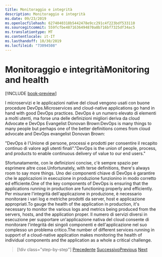 ```yaml
---
title: Monitoraggio e integrità
description: Monitoraggio e integrità
ms.date: 09/23/2019
ms.openlocfilehash: 6274040318b5442478e9cc291c4f223bdf533110
ms.sourcegitcommit: 559fcfbe4871636494870a8b716bf7325df34ac5
ms.translationtype: MT
ms.contentlocale: it-IT
ms.lasthandoff: 10/30/2019
ms.locfileid: "73094508"
---
```

# <a name="monitoring-and-health"></a><span data-ttu-id="c381b-103">Monitoraggio e integrità</span><span class="sxs-lookup"><span data-stu-id="c381b-103">Monitoring and health</span></span>

[!INCLUDE [book-preview](../../../includes/book-preview.md)]

<span data-ttu-id="c381b-104">I microservizi e le applicazioni native del cloud vengono usati con buone procedure DevOps.</span><span class="sxs-lookup"><span data-stu-id="c381b-104">Microservices and cloud-native applications go hand in hand with good DevOps practices.</span></span> <span data-ttu-id="c381b-105">DevOps è un numero elevato di elementi a molti utenti, ma forse una delle definizioni migliori deriva da cloud Advocate e DevOps Evangelist Donovan Brown:</span><span class="sxs-lookup"><span data-stu-id="c381b-105">DevOps is many things to many people but perhaps one of the better definitions comes from cloud advocate and DevOps evangelist Donovan Brown:</span></span>

<span data-ttu-id="c381b-106">"DevOps è l'Unione di persone, processi e prodotti per consentire il recapito continuo di valore agli utenti finali".</span><span class="sxs-lookup"><span data-stu-id="c381b-106">"DevOps is the union of people, process, and products to enable continuous delivery of value to our end users."</span></span>

<span data-ttu-id="c381b-107">Sfortunatamente, con le definizioni concise, c'è sempre spazio per esprimere altre cose.</span><span class="sxs-lookup"><span data-stu-id="c381b-107">Unfortunately, with terse definitions, there's always room to say more things.</span></span> <span data-ttu-id="c381b-108">Uno dei componenti chiave di DevOps è garantire che le applicazioni in esecuzione in produzione funzionino in modo corretto ed efficiente.</span><span class="sxs-lookup"><span data-stu-id="c381b-108">One of the key components of DevOps is ensuring that the applications running in production are functioning properly and efficiently.</span></span> <span data-ttu-id="c381b-109">Per misurare l'integrità dell'applicazione in produzione, è necessario monitorare i vari log e metriche prodotti da server, host e applicazione appropriati.</span><span class="sxs-lookup"><span data-stu-id="c381b-109">To gauge the health of the application in production, it's necessary to monitor the various logs and metrics being produced from the servers, hosts, and the application proper.</span></span> <span data-ttu-id="c381b-110">Il numero di servizi diversi in esecuzione per supportare un'applicazione nativa del cloud consente di monitorare l'integrità dei singoli componenti e dell'applicazione nel suo complesso un problema critico.</span><span class="sxs-lookup"><span data-stu-id="c381b-110">The number of different services running in support of a cloud-native application makes monitoring the health of individual components and the application as a whole a critical challenge.</span></span>

>[!div class="step-by-step"]
><span data-ttu-id="c381b-111">[Precedente](resilient-communications.md)
>[Successivo](observability-patterns.md)</span><span class="sxs-lookup"><span data-stu-id="c381b-111">[Previous](resilient-communications.md)
[Next](observability-patterns.md)</span></span>
